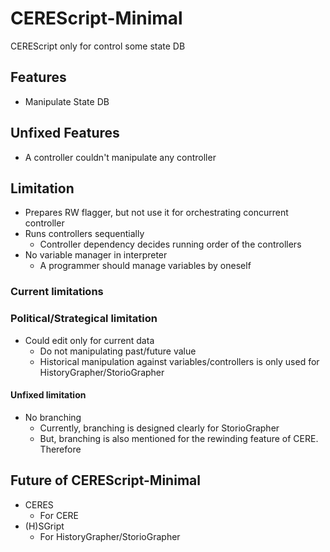 CEREScript-Minimal
====

CEREScript only for control some state DB

## Features

* Manipulate State DB

## Unfixed Features

* A controller couldn't manipulate any controller

## Limitation

* Prepares RW flagger, but not use it for orchestrating concurrent controller
* Runs controllers sequentially
  * Controller dependency decides running order of the controllers
* No variable manager in interpreter
  * A programmer should manage variables by oneself

### Current limitations

### Political/Strategical limitation

* Could edit only for current data
  * Do not manipulating past/future value
  * Historical manipulation against variables/controllers is only used for HistoryGrapher/StorioGrapher

#### Unfixed limitation

* No branching
  * Currently, branching is designed clearly for StorioGrapher
  * But, branching is also mentioned for the rewinding feature of CERE. Therefore

## Future of CEREScript-Minimal

* CERES
  * For CERE
* (H)SGript
  * For HistoryGrapher/StorioGrapher
